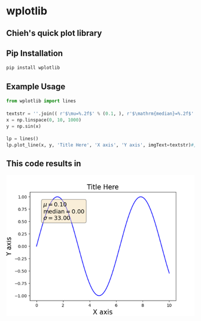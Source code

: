 # wplotlib
## Chieh's quick plot library
## Pip Installation
```sh
pip install wplotlib
```

## Example Usage
```python
from wplotlib import lines
	
textstr = ''.join(( r'$\mu=%.2f$' % (0.1, ), r'$\mathrm{median}=%.2f$' % (0, ), r'$\sigma=%.2f$' % (33, )))
x = np.linspace(0, 10, 1000)
y = np.sin(x)

lp = lines()
lp.plot_line(x, y, 'Title Here', 'X axis', 'Y axis', imgText=textstr)#, outpath)	#x can be set to None
```
## This code results in
![Image](https://github.com/endsley/wPlotLib/blob/main/wplotlib/result.png?raw=true)
